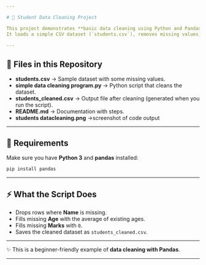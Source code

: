 ```yaml
---

# 🧹 Student Data Cleaning Project

This project demonstrates **basic data cleaning using Python and Pandas**.
It loads a simple CSV dataset (`students.csv`), removes missing values, fills missing data, and exports a cleaned version.

---
```


## 📂 Files in this Repository

* **students.csv** → Sample dataset with some missing values.
* **simple data cleaning program.py** → Python script that cleans the dataset.
* **students\_cleaned.csv** → Output file after cleaning (generated when you run the script).
* **README.md** → Documentation with steps.
* **students datacleaning.png** →screenshot of code output

---

## 🐍 Requirements

Make sure you have **Python 3** and **pandas** installed:

```bash
pip install pandas
```

---

## ⚡ What the Script Does

* Drops rows where **Name** is missing.
* Fills missing **Age** with the average of existing ages.
* Fills missing **Marks** with `0`.
* Saves the cleaned dataset as `students_cleaned.csv`.

---

✨ This is a beginner-friendly example of **data cleaning with Pandas**.

---
